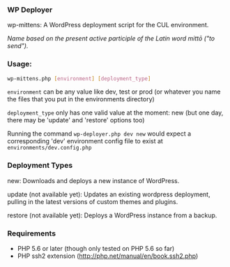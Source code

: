 ### WP Deployer

wp-mittens: A WordPress deployment script for the CUL environment.

_Name based on the present active participle of the Latin word mittō ("to send")._

### Usage:

```sh
wp-mittens.php [environment] [deployment_type]
```

`environment` can be any value like dev, test or prod (or whatever you name the files that you put in the environments directory)

`deployment_type` only has one valid value at the moment: new (but one day, there may be 'update' and 'restore' options too)

Running the command `wp-deployer.php dev new` would expect a corresponding 'dev' environment config file to exist at `environments/dev.config.php`

### Deployment Types

new: Downloads and deploys a new instance of WordPress.

update (not available yet): Updates an existing wordpress deployment, pulling in the latest versions of custom themes and plugins.

restore (not available yet): Deploys a WordPress instance from a backup.

### Requirements

- PHP 5.6 or later (though only tested on PHP 5.6 so far)
- PHP ssh2 extension (http://php.net/manual/en/book.ssh2.php)
